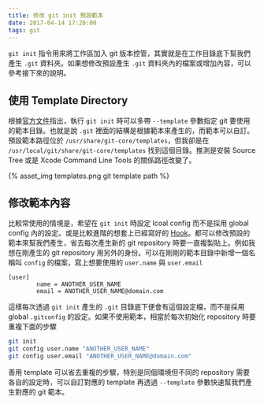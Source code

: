 ```yaml
---
title: 修改 git init 預設範本
date: 2017-04-14 17:20:00
tags: git
---
```


`git init` 指令用來將工作區加入 git 版本控管，其實就是在工作目錄底下幫我們產生 `.git` 資料夾。如果想修改預設產生 `.git` 資料夾內的檔案或增加內容，可以參考接下來的說明。

<!--more-->

## 使用 Template Directory

根據[官方文件](https://git-scm.com/docs/git-init#_template_directory)指出，執行 `git init` 時可以多帶 `--template` 參數指定 git 要使用的範本目錄。也就是說 `.git` 裡面的結構是根據範本來產生的，而範本可以自訂。預設範本路徑位於 `/usr/share/git-core/templates`，但我卻是在 `/usr/local/git/share/git-core/templates` 找到這個目錄。推測是安裝 Source Tree 或是 Xcode Command Line Tools 的關係路徑改變了。

{% asset_img templates.png git template path %}

## 修改範本內容

比較常使用的情境是，希望在 `git init` 時設定 lcoal config 而不是採用 global config 內的設定。或是比較進階的想套上已經寫好的 [Hook](https://git-scm.com/book/en/v2/Customizing-Git-Git-Hooks)。都可以修改預設的範本來幫我們產生，省去每次產生新的 git repository 時要一直複製貼上。例如我想在剛產生的 git repository 用另外的身份。可以在剛剛的範本目錄中新增一個名稱叫 `config` 的檔案，寫上想要使用的 `user.name` 與 `user.email`

```text
[user]
        name = ANOTHER_USER_NAME
        email = ANOTHER_USER_NAME@domain.com
```

這樣每次透過 `git init` 產生的 `.git` 目錄底下便會有這個設定檔，而不是採用 global `.gitconfig` 的設定。如果不使用範本，相當於每次初始化 repository 時要重複下面的步驟

```bash
git init
git config user.name "ANOTHER_USER_NAME"
git config user.email "ANOTHER_USER_NAME@domain.com"
```

善用 template 可以省去重複的步驟，特別是同個環境但不同的 repository 需要各自的設定時，可以自訂對應的 template 再透過 `--template` 參數快速幫我們產生對應的 git 範本。